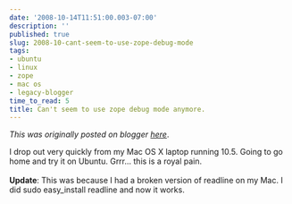 ```yaml
---
date: '2008-10-14T11:51:00.003-07:00'
description: ''
published: true
slug: 2008-10-cant-seem-to-use-zope-debug-mode
tags:
- ubuntu
- linux
- zope
- mac os
- legacy-blogger
time_to_read: 5
title: Can't seem to use zope debug mode anymore.
---
```


*This was originally posted on blogger [here](https://pydanny.blogspot.com/2008/10/cant-seem-to-use-zope-debug-mode.html)*.

I drop out very quickly from my Mac OS X laptop running 10.5.  Going to go home and try it on Ubuntu.  Grrr... this is a royal pain.<br /><br /><span style="font-weight: bold;">Update</span>: This was because I had a broken version of readline on my Mac. I did sudo easy_install readline and now it works.